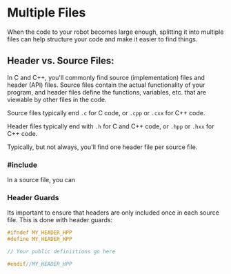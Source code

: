 # Multiple Files

When the code to your robot becomes large enough, splitting it into multiple files can help structure your code and make it easier to find things.&#x20;

## Header vs. Source Files:

In C and C++, you'll commonly find source (implementation) files and header (API) files. Source files contain the actual functionality of your program, and header files define the functions, variables, etc. that are viewable by other files in the code.&#x20;

Source files typically end `.c` for C code, or `.cpp` or `.cxx` for C++ code.

Header files typically end with `.h` for C and C++ code, or `.hpp` or `.hxx` for C++ code.

Typically, but not always, you'll find one header file per source file.&#x20;

### #include

In a source file, you can&#x20;

### Header Guards

Its important to ensure that headers are only included once in each source file. This is done with header guards:

```cpp
#ifndef MY_HEADER_HPP
#define MY_HEADER_HPP

// Your public definiitions go here

#endif//MY_HEADER_HPP
```
